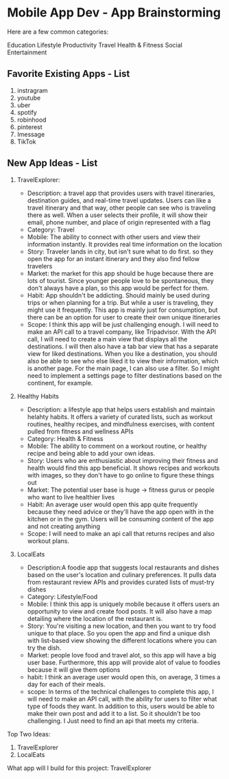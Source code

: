 Mobile App Dev - App Brainstorming
===
Here are a few common categories:

Education
Lifestyle
Productivity
Travel
Health & Fitness
Social
Entertainment

## Favorite Existing Apps - List
1. instragram
2. youtube
3. uber
4. spotify
5. robinhood
6. pinterest
7. Imessage
8. TikTok

## New App Ideas - List
1. TravelExplorer: 
    - Description: a travel app that provides users with travel itineraries, destination guides, and real-time travel updates. Users can like a travel itinerary and that way, other people can see who is traveling there as well. When a user selects their profile, it will show their email, phone number, and place of origin represented with a flag
    - Category: Travel
    - Mobile: The ability to connect with other users and view their information instantly. It provides real time information on the location
    - Story: Traveler lands in city, but isn't sure what to do first. so they open the app for an instant itinerary and they also find fellow travelers
    - Market: the market for this app should be huge because there are lots of tourist. Since younger people love to be spontaneous, they don't always have a plan, so this app would be perfect for them.
    - Habit: App shouldn't be addicting. Should mainly be used during trips or when planning for a trip. But while a user is traveling, they might use it frequently. This app is mainly just for consumption, but there can be an option for user to create their own unique itineraries
    - Scope: I think this app will be just challenging enough. I will need to make an API call to a travel company, like Tripadvisor. With the API call, I will need to create a main view that displays all the destinations. I will then also have a tab bar view that has a separate view for liked destinations. When you like a destination, you should also be able to see who else liked it to view their information, which is another page. For the main page, I can also use a filter. So I might need to implement a settings page to filter destinations based on the continent, for example. 

2. Healthy Habits
    - Description: a lifestyle app that helps users establish and maintain helahty habits. It offers a variety of curated lists, such as workout routines, healthy recipes, and mindfulness exercises, with content pulled from fitness and wellness APIs
    - Category: Health & Fitness
    - Mobile: The ability to comment on a workout routine, or healthy recipe and being able to add your own ideas.
    - Story: Users who are enthusiastic about improving their fitness and health would find this app beneficial. It shows recipes and workouts with images, so they don't have to go online to figure these things out
    - Market: The potential user base is huge -> fitness gurus or people who want to live healthier lives
    - Habit: An average user would open this app quite frequently because they need advice or they'll have the app open with in the kitchen or in the gym. Users will be consuming content of the app and not creating anything
    - Scope: I will need to make an api call that returns recipes and also workout plans. 

3. LocalEats
    - Description:A foodie app that suggests local restaurants and dishes based on the user's location and culinary preferences. It pulls data from restaurant review APIs and provides curated lists of must-try dishes
    - Category: Lifestyle/Food
    - Mobile: I think this app is uniquely mobile because it offers users an opportunity to view and create food posts. It will also have a map detailing where the location of the restaurant is.
    - Story: You're visiting a new location, and then you want to try food unique to that place. So you open the app and find a unique dish with list-based view showing the different locations where you can try the dish.
    - Market: people love food and travel alot, so this app will have a big user base. Furthermore, this app will provide alot of value to foodies because it will give them options
    - habit: I think an average user would open this, on average, 3 times a day for each of their meals. 
    - scope: In terms of the technical challenges to complete this app, I will need to make an API call, with the ability for users to filter what type of foods they want. In addition to this, users would be able to make their own post and add it to a list. So it shouldn't be too challenging. I Just need to find an api that meets my criteria.

Top Two Ideas:
1. TravelExplorer
2. LocalEats


What app will I build for this project: TravelExplorer
